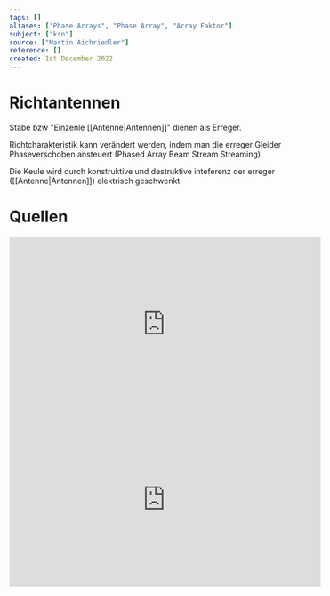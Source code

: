 ```yaml
---
tags: []
aliases: ["Phase Arrays", "Phase Array", "Array Faktor"]
subject: ["ksn"]
source: ["Martin Aichriedler"]
reference: []
created: 1st December 2022
---
```


# Richtantennen
Stäbe bzw "Einzenle [[Antenne|Antennen]]" dienen als Erreger.

Richtcharakteristik kann verändert werden, indem man die erreger Gleider Phaseverschoben ansteuert (Phased Array Beam Stream Streaming).

Die Keule wird durch konstruktive und destruktive inteferenz der erreger ([[Antenne|Antennen]]) elektrisch geschwenkt




# Quellen

<iframe width="560" height="315" src="https://www.youtube.com/embed/vtPPAnvJS6c" title="YouTube video player" frameborder="0" allow="accelerometer; autoplay; clipboard-write; encrypted-media; gyroscope; picture-in-picture" allowfullscreen></iframe>
<iframe width="560" height="315" src="https://www.youtube.com/embed/z4uxC7ISd-c" title="YouTube video player" frameborder="0" allow="accelerometer; autoplay; clipboard-write; encrypted-media; gyroscope; picture-in-picture" allowfullscreen></iframe>

